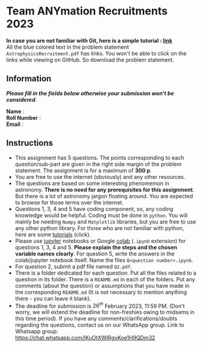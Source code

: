 # Team ANYmation Recruitments 2023

**In case you are not familiar with Git, here is a simple tutorial : [link](https://www.youtube.com/watch?v=xmK1Q5uzH4w)** <br>
All the blue colored text in the problem statement ```AstrophysicsRecruitment.pdf``` has links. You won't be able to click on the links while viewing on GitHub. So download the problem statement.

## Information

___Please fill in the fields below otherwise your submission won't be considered___.

**Name** : <br>
**Roll Number** : <br>
**Email** : <br>

## Instructions

* This assignment has 5 questions. The points corresponding to each question/sub-part are given in the right side margin of the problem statement. The assignment is for a maximum of **300 p**.
* You are free to use the internet (obviously) and any other resources.
* The questions are based on some interesting phenomemon in astronomy. **There is no need for any prerequisites for this assignment**. But there is a lot of astronomy jargon floating around. You are expected to browse for those terms over the internet.
* Questions 1, 3, 4 and 5 have coding component, so, any coding knowledge would be helpful. Coding must be done in ```python```. You will mainly be needing ```Numpy``` and ```Matplotlib``` libraries, but you are free to use any other python library. For those who are not familiar with python, here are some [tutorials](https://github.com/krittikaiitb/tutorials/) (click).
* Please use [jupyter](https://jupyter.org/install) notebooks or Google [colab](https://colab.research.google.com/) (```.ipynb``` extension) for questions 1, 3, 4 and 5. **Please explain the steps and the chosen variable names clearly**. For question 5, write the answers in the colab/jupyter notebook itself. Name the files ```Q<question number>.ipynb```.
* For question 2, submit a pdf file named ```Q2.pdf```.
* There is a folder dedicated for each question. Put all the files related to a question in its folder. There is a ```README.md``` in each of the folders. Put any comments (about the question) or assumptions that you have made in the corresponding ```README.md``` (It is not necessary to mention anything there - you can leave it blank).
* The deadline for submission is $26^{th}$ February 2023, 11:59 PM. (Don't worry, we will extend the deadline for non-freshies owing to midsems in this time period).
If you have any comments/clarifications/doubts regarding the questions, contact us on our WhatsApp group. Link to Whatsapp group: https://chat.whatsapp.com/IKuOtXWIRgvKoe1H9QDm32
